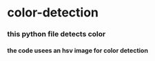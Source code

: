 # color-detection
### this python file detects color
#### the code usees an hsv image for color detection
